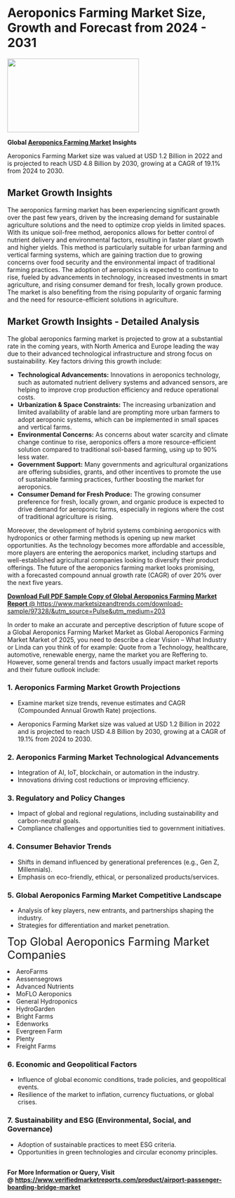 <H1>Aeroponics Farming Market Size, Growth and Forecast from 2024 - 2031</H1><img class="aligncenter size-medium wp-image-584254" src="https://thirdeyenews.in/wp-content/uploads/2024/09/Global-Market-Research-300x168.jpeg" alt="" width="300" height="168" /><p><strong>Global&nbsp;<a href="https://www.marketsizeandtrends.com/download-sample/97328/&amp;utm_source=Pulse&amp;utm_medium=203">Aeroponics Farming Market</a> Insights</strong></p><p>Aeroponics Farming Market size was valued at USD 1.2 Billion in 2022 and is projected to reach USD 4.8 Billion by 2030, growing at a CAGR of 19.1% from 2024 to 2030.</p><p><h2>Market Growth Insights</h2> <p>The aeroponics farming market has been experiencing significant growth over the past few years, driven by the increasing demand for sustainable agriculture solutions and the need to optimize crop yields in limited spaces. With its unique soil-free method, aeroponics allows for better control of nutrient delivery and environmental factors, resulting in faster plant growth and higher yields. This method is particularly suitable for urban farming and vertical farming systems, which are gaining traction due to growing concerns over food security and the environmental impact of traditional farming practices. The adoption of aeroponics is expected to continue to rise, fueled by advancements in technology, increased investments in smart agriculture, and rising consumer demand for fresh, locally grown produce. The market is also benefiting from the rising popularity of organic farming and the need for resource-efficient solutions in agriculture.</p> <p><a href="#"></a></p> <h2>Market Growth Insights - Detailed Analysis</h2> <p>The global aeroponics farming market is projected to grow at a substantial rate in the coming years, with North America and Europe leading the way due to their advanced technological infrastructure and strong focus on sustainability. Key factors driving this growth include:</p> <ul> <li><strong>Technological Advancements:</strong> Innovations in aeroponics technology, such as automated nutrient delivery systems and advanced sensors, are helping to improve crop production efficiency and reduce operational costs.</li> <li><strong>Urbanization & Space Constraints:</strong> The increasing urbanization and limited availability of arable land are prompting more urban farmers to adopt aeroponic systems, which can be implemented in small spaces and vertical farms.</li> <li><strong>Environmental Concerns:</strong> As concerns about water scarcity and climate change continue to rise, aeroponics offers a more resource-efficient solution compared to traditional soil-based farming, using up to 90% less water.</li> <li><strong>Government Support:</strong> Many governments and agricultural organizations are offering subsidies, grants, and other incentives to promote the use of sustainable farming practices, further boosting the market for aeroponics.</li> <li><strong>Consumer Demand for Fresh Produce:</strong> The growing consumer preference for fresh, locally grown, and organic produce is expected to drive demand for aeroponic farms, especially in regions where the cost of traditional agriculture is rising.</li> </ul> <p>Moreover, the development of hybrid systems combining aeroponics with hydroponics or other farming methods is opening up new market opportunities. As the technology becomes more affordable and accessible, more players are entering the aeroponics market, including startups and well-established agricultural companies looking to diversify their product offerings. The future of the aeroponics farming market looks promising, with a forecasted compound annual growth rate (CAGR) of over 20% over the next five years.</p> <p><a href="#"></p><p><span class=""><strong>Download Full PDF Sample Copy of Global Aeroponics Farming Market Report</strong> @ <a href="https://www.marketsizeandtrends.com/download-sample/97328/&amp;utm_source=Pulse&amp;utm_medium=203" target="_blank">https://www.marketsizeandtrends.com/download-sample/97328/&amp;utm_source=Pulse&amp;utm_medium=203</a></span></p><p>In order to make an accurate and perceptive description of future scope of a Global&nbsp;Aeroponics Farming Market Market as Global&nbsp;Aeroponics Farming Market Market of 2025, you need to describe a clear Vision &ndash; What Industry or Linda can you think of for example: Quote from a Technology, healthcare, automotive, renewable energy, name the market you are Reffering to. However, some general trends and factors usually impact market reports and their future outlook include:</p><h3>1.&nbsp;<strong>Aeroponics Farming Market Growth Projections</strong></h3><ul><li>Examine market size trends, revenue estimates and CAGR (Compounded Annual Growth Rate) projections.</li><li><p>Aeroponics Farming Market size was valued at USD 1.2 Billion in 2022 and is projected to reach USD 4.8 Billion by 2030, growing at a CAGR of 19.1% from 2024 to 2030.</p></li></ul><h3>2.&nbsp;<strong>Aeroponics Farming Market Technological Advancements</strong></h3><ul><li>Integration of AI, IoT, blockchain, or automation in the industry.</li><li>Innovations driving cost reductions or improving efficiency.</li></ul><h3>3.&nbsp;<strong>Regulatory and Policy Changes</strong></h3><ul><li>Impact of global and regional regulations, including sustainability and carbon-neutral goals.</li><li>Compliance challenges and opportunities tied to government initiatives.</li></ul><h3>4.&nbsp;<strong>Consumer Behavior Trends</strong></h3><ul><li>Shifts in demand influenced by generational preferences (e.g., Gen Z, Millennials).</li><li>Emphasis on eco-friendly, ethical, or personalized products/services.</li></ul><h3>5.&nbsp;<strong>Global Aeroponics Farming Market Competitive Landscape</strong></h3><ul><li>Analysis of key players, new entrants, and partnerships shaping the industry.</li><li>Strategies for differentiation and market penetration.</li></ul><p data-pm-slice="1 1 []"><span style="color: inherit; font-family: inherit; font-size: 25px;">Top Global Aeroponics Farming Market Companies</span></p><div class="" data-test-id=""><p><li>AeroFarms</li><li> Aessensegrows</li><li> Advanced Nutrients</li><li> MoFLO Aeroponics</li><li> General Hydroponics</li><li> HydroGarden</li><li> Bright Farms</li><li> Edenworks</li><li> Evergreen Farm</li><li> Plenty</li><li> Freight Farms</li></p></div><h3>6.&nbsp;<strong>Economic and Geopolitical Factors</strong></h3><ul><li>Influence of global economic conditions, trade policies, and geopolitical events.</li><li>Resilience of the market to inflation, currency fluctuations, or global crises.</li></ul><h3>7.&nbsp;<strong>Sustainability and ESG (Environmental, Social, and Governance)</strong></h3><ul><li>Adoption of sustainable practices to meet ESG criteria.</li><li>Opportunities in green technologies and circular economy principles.</li></ul><h2><strong style="font-size: 14px;">For More Information or Query, Visit @&nbsp;</strong><a style="background-color: #ffffff; font-size: 14px;" href="https://www.marketsizeandtrends.com/report/aeroponics-farming-market/" target="_blank">https://www.verifiedmarketreports.com/product/airport-passenger-boarding-bridge-market</a></h2>
